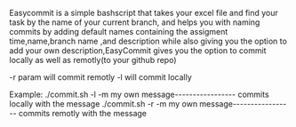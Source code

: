 Easycommit is a simple bashscript that takes your excel file 
and find your task by the name of your current branch,
and helps you with naming commits by adding default names containing the assigment time,name,branch name ,and description while also giving you the option to add your 
own description,EasyCommit gives you the option to commit locally as well as remotly(to your github repo)

-r param will commit remotly
-l will commit locally

Example:
./commit.sh -l -m my own message----------------- commits locally with the message
./commit.sh -r -m my own message----------------- commits remotly with the message
